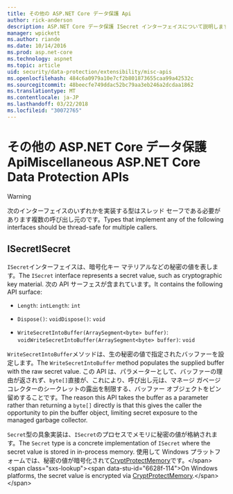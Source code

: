 ```yaml
---
title: その他の ASP.NET Core データ保護 Api
author: rick-anderson
description: ASP.NET Core データ保護 ISecret インターフェイスについて説明します。
manager: wpickett
ms.author: riande
ms.date: 10/14/2016
ms.prod: asp.net-core
ms.technology: aspnet
ms.topic: article
uid: security/data-protection/extensibility/misc-apis
ms.openlocfilehash: 484c6a0979a10e7cf2b801873655caa99a42532c
ms.sourcegitcommit: 48beecfe749ddac52bc79aa3eb246a2dcdaa1862
ms.translationtype: MT
ms.contentlocale: ja-JP
ms.lasthandoff: 03/22/2018
ms.locfileid: "30072765"
---
```

# <a name="miscellaneous-aspnet-core-data-protection-apis"></a><span data-ttu-id="6628f-103">その他の ASP.NET Core データ保護 Api</span><span class="sxs-lookup"><span data-stu-id="6628f-103">Miscellaneous ASP.NET Core Data Protection APIs</span></span>

<a name="data-protection-extensibility-mics-apis"></a>

>[!WARNING]
> <span data-ttu-id="6628f-104">次のインターフェイスのいずれかを実装する型はスレッド セーフである必要があります複数の呼び出し元のです。</span><span class="sxs-lookup"><span data-stu-id="6628f-104">Types that implement any of the following interfaces should be thread-safe for multiple callers.</span></span>

## <a name="isecret"></a><span data-ttu-id="6628f-105">ISecret</span><span class="sxs-lookup"><span data-stu-id="6628f-105">ISecret</span></span>

<span data-ttu-id="6628f-106">`ISecret`インターフェイスは、暗号化キー マテリアルなどの秘密の値を表します。</span><span class="sxs-lookup"><span data-stu-id="6628f-106">The `ISecret` interface represents a secret value, such as cryptographic key material.</span></span> <span data-ttu-id="6628f-107">次の API サーフェスが含まれています。</span><span class="sxs-lookup"><span data-stu-id="6628f-107">It contains the following API surface:</span></span>

* <span data-ttu-id="6628f-108">`Length`: `int`</span><span class="sxs-lookup"><span data-stu-id="6628f-108">`Length`: `int`</span></span>

* <span data-ttu-id="6628f-109">`Dispose()`: `void`</span><span class="sxs-lookup"><span data-stu-id="6628f-109">`Dispose()`: `void`</span></span>

* <span data-ttu-id="6628f-110">`WriteSecretIntoBuffer(ArraySegment<byte> buffer)`: `void`</span><span class="sxs-lookup"><span data-stu-id="6628f-110">`WriteSecretIntoBuffer(ArraySegment<byte> buffer)`: `void`</span></span>

<span data-ttu-id="6628f-111">`WriteSecretIntoBuffer`メソッドは、生の秘密の値で指定されたバッファーを設定します。</span><span class="sxs-lookup"><span data-stu-id="6628f-111">The `WriteSecretIntoBuffer` method populates the supplied buffer with the raw secret value.</span></span> <span data-ttu-id="6628f-112">この API は、パラメーターとして、バッファーの理由が返されず、`byte[]`直接が、これにより、呼び出し元は、マネージ ガベージ コレクターのシークレットの露出を制限する、バッファー オブジェクトをピン留めすることです。</span><span class="sxs-lookup"><span data-stu-id="6628f-112">The reason this API takes the buffer as a parameter rather than returning a `byte[]` directly is that this gives the caller the opportunity to pin the buffer object, limiting secret exposure to the managed garbage collector.</span></span>

<span data-ttu-id="6628f-113">`Secret`型の具象実装は、`ISecret`のプロセスでメモリに秘密の値が格納されます。</span><span class="sxs-lookup"><span data-stu-id="6628f-113">The `Secret` type is a concrete implementation of `ISecret` where the secret value is stored in in-process memory.</span></span> <span data-ttu-id="6628f-114">使用して Windows プラットフォームでは、秘密の値が暗号化されて[CryptProtectMemory](https://msdn.microsoft.com/library/windows/desktop/aa380262(v=vs.85).aspx)です。</span><span class="sxs-lookup"><span data-stu-id="6628f-114">On Windows platforms, the secret value is encrypted via [CryptProtectMemory](https://msdn.microsoft.com/library/windows/desktop/aa380262(v=vs.85).aspx).</span></span>
